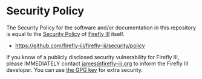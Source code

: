 # Security Policy

The Security Policy for the software and/or documentation in this repository is equal to the [Security Policy](https://github.com/firefly-iii/firefly-iii/security/policy) of [Firefly III](https://github.com/firefly-iii/firefly-iii) itself.

* https://github.com/firefly-iii/firefly-iii/security/policy

If you know of a publicly disclosed security vulnerability for Firefly III, please IMMEDIATELY contact james@firefly-iii.org to inform the Firefly III developer. You can use [the GPG key](https://keybase.io/jc5) for extra security.
